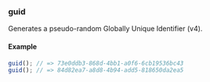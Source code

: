 ### guid

Generates a pseudo-random Globally Unique Identifier (v4).

#### Example

```js
guid(); // => 73e0ddb3-868d-4bb1-a0f6-6cb19536bc43
guid(); // => 84d82ea7-a8d8-4b94-add5-818650da2ea5
```